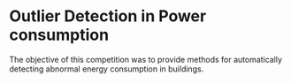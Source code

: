 # Outlier Detection in Power consumption
The objective of this competition was to provide methods for automatically detecting abnormal energy consumption in buildings.
